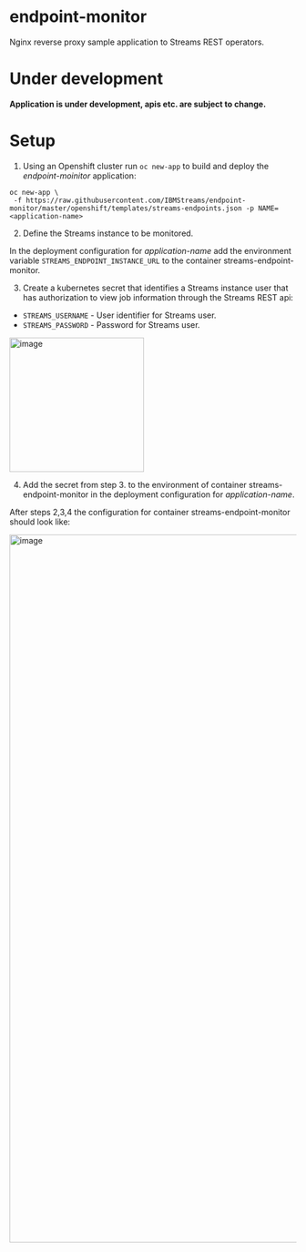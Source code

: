 # endpoint-monitor
Nginx reverse proxy sample application to Streams REST operators.

# Under development

**Application is under development, apis etc. are subject to change.**

# Setup

1. Using an Openshift cluster run `oc new-app` to build and deploy the *endpoint-moinitor* application:

```
oc new-app \
 -f https://raw.githubusercontent.com/IBMStreams/endpoint-monitor/master/openshift/templates/streams-endpoints.json -p NAME=<application-name>
```

2. Define the Streams instance to be monitored.

In the deployment configuration for *application-name* add the environment variable ``STREAMS_ENDPOINT_INSTANCE_URL`` to the container streams-endpoint-monitor.


3. Create a kubernetes secret that identifies a Streams instance user that has authorization to view job information through the Streams REST api:

 * `STREAMS_USERNAME` - User identifier for Streams user.
 * `STREAMS_PASSWORD` - Password for Streams user.
 
 <img width="236" alt="image" src="https://user-images.githubusercontent.com/3769612/64719622-7d516e80-d47d-11e9-9cb3-c90bc4406de5.png">

4. Add the secret from step 3. to the environment of container streams-endpoint-monitor in the deployment configuration for *application-name*.

After steps 2,3,4 the configuration for container streams-endpoint-monitor should look like:

<img width="1244" alt="image" src="https://user-images.githubusercontent.com/3769612/64719577-5e52dc80-d47d-11e9-97d3-cada3f817525.png">



